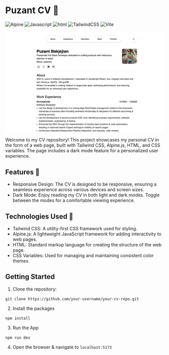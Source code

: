 # Puzant CV 💼

![Alpine](https://img.shields.io/badge/Alpine%20JS-8BC0D0?style=flat&logo=alpinedotjs&logoColor=black)
![Javascript](https://img.shields.io/badge/JavaScript-323330?style=flat&logo=javascript&logoColor=F7DF1E)
![html](https://img.shields.io/badge/HTML5-E34F26?style=flat&logo=html5&logoColor=white)
![TailwindCSS](https://img.shields.io/badge/tailwindcss-%2338B2AC.svg?style=flat&logo=tailwind-css&logoColor=white)
![Vite](https://img.shields.io/badge/vite-%23646CFF.svg?style=flat&logo=vite&logoColor=white)

![app-screenshot](./public/project-screenshot-1.png)

Welcome to my CV repository! This project showcases my personal CV in the form of a web page, built with Tailwind CSS, Alpine.js, HTML, and CSS variables. The page includes a dark mode feature for a personalized user experience.

## Features 🚀
- Responsive Design: The CV is designed to be responsive, ensuring a seamless experience across various devices and screen sizes.
- Dark Mode: Enjoy reading my CV in both light and dark modes. Toggle between the modes for a comfortable viewing experience.

## Technologies Used 🤖
- Tailwind CSS: A utility-first CSS framework used for styling.
- Alpine.js: A lightweight JavaScript framework for adding interactivity to web pages.
- HTML: Standard markup language for creating the structure of the web page.
- CSS Variables: Used for managing and maintaining consistent color themes.

## Getting Started
1. Clone the repository:
```
git clone https://github.com/your-username/your-cv-repo.git
```
2. Install the packages
```
npm install
```
3. Run the App
```
npm run dev
```
4. Open the browser & navigate to `localhost:5173`
